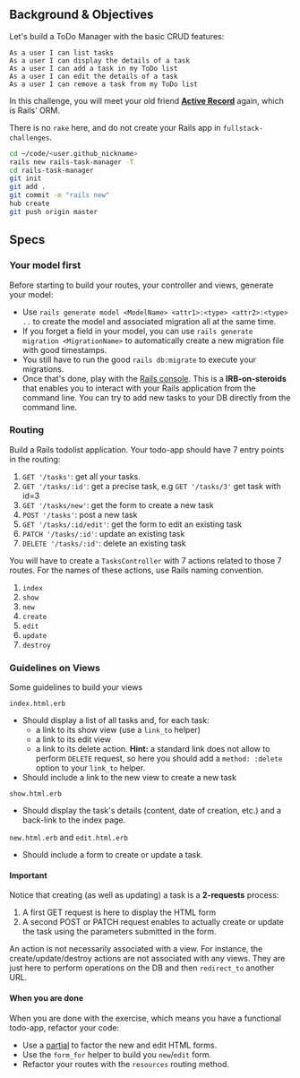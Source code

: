 ## Background & Objectives

Let's build a ToDo Manager with the basic CRUD features:

```
As a user I can list tasks
As a user I can display the details of a task
As a user I can add a task in my ToDo list
As a user I can edit the details of a task
As a user I can remove a task from my ToDo list
```

In this challenge, you will meet your old friend [**Active Record**](http://guides.rubyonrails.org/active_record_basics.html) again, which is Rails' ORM.

There is no `rake` here, and do not create your Rails app in `fullstack-challenges`.

```bash
cd ~/code/<user.github_nickname>
rails new rails-task-manager -T
cd rails-task-manager
git init
git add .
git commit -m "rails new"
hub create
git push origin master
```

## Specs

### Your model first

Before starting to build your routes, your controller and views, generate your model:

- Use `rails generate model <ModelName> <attr1>:<type> <attr2>:<type> ..` to create the model and associated migration all at the same time.
- If you forget a field in your model, you can use `rails generate migration <MigrationName>` to automatically create a new migration file  with good timestamps.
- You still have to run the good `rails db:migrate` to execute your migrations.
- Once that's done, play with the [Rails console](http://guides.rubyonrails.org/command_line.html#rails-console). This is a **IRB-on-steroids** that enables you to interact with your Rails application from the command line. You can try to add new tasks to your DB directly from the command line.


### Routing

Build a Rails todolist application. Your todo-app should have 7 entry points in the routing:

1. `GET '/tasks'`: get all your tasks.
1. `GET '/tasks/:id'`: get a precise task, e.g `GET '/tasks/3'` get task with id=3
1. `GET '/tasks/new'`: get the form to create a new task
1. `POST '/tasks'`: post a new task
1. `GET '/tasks/:id/edit'`: get the form to edit an existing task
1. `PATCH '/tasks/:id'`: update an existing task
1. `DELETE '/tasks/:id'`: delete an existing task

You will have to create a `TasksController` with 7 actions related to those 7 routes. For the names of these actions, use Rails naming convention.

1. `index`
1. `show`
1. `new`
1. `create`
1. `edit`
1. `update`
1. `destroy`

### Guidelines on Views

Some guidelines to build your views

`index.html.erb`

- Should display a list of all tasks and, for each task:
  - a link to its show view (use a `link_to` helper)
  - a link to its edit view
  - a link to its delete action. **Hint:** a standard link does not allow to perform `DELETE` request, so here you should add a `method: :delete` option to your `link_to` helper.
- Should include a link to the new view to create a new task

`show.html.erb`

- Should display the task's details (content, date of creation, etc.) and a back-link to the index page.

`new.html.erb` and `edit.html.erb`

- Should include a form to create or update a task.

#### Important

Notice that creating (as well as updating) a task is a **2-requests** process:

1. A first GET request is here to display the HTML form
1. A second POST or PATCH request enables to actually create or update the task using the parameters submitted in the form.

An action is not necessarily associated with a view. For instance, the create/update/destroy actions are not associated with any views. They are just here to perform operations on the DB and then `redirect_to` another URL.

#### When you are done

When you are done with the exercise, which means you have a functional todo-app, refactor your code:

- Use a [partial](http://guides.rubyonrails.org/layouts_and_rendering.html) to factor the new and edit HTML forms.
- Use the `form_for` helper to build you `new`/`edit` form.
- Refactor your routes with the `resources` routing method.
